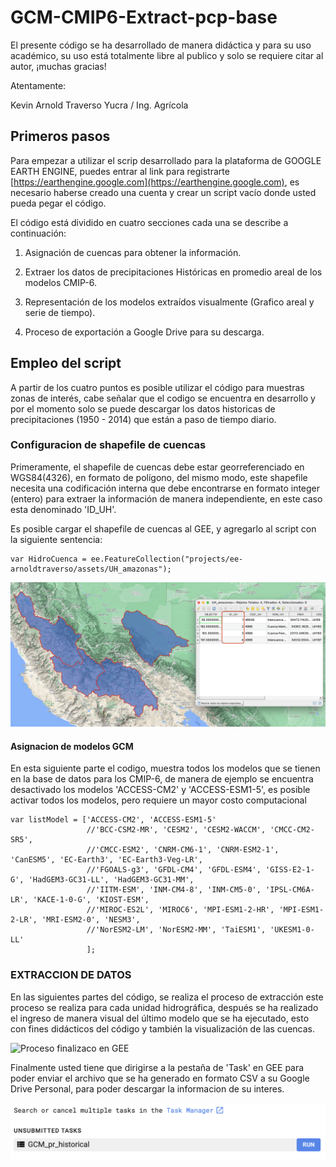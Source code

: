 # GCM-CMIP6-Extract-pcp-base
 
El presente código se ha desarrollado de manera didáctica y para su uso académico, su uso está totalmente libre al publico y solo se requiere citar al autor, ¡muchas gracias!

Atentamente: 

Kevin Arnold Traverso Yucra / Ing. Agrícola

## Primeros pasos

Para empezar a utilizar el scrip desarrollado para la plataforma de GOOGLE EARTH ENGINE, puedes entrar al link para registrarte [https://earthengine.google.com](https://earthengine.google.com), es necesario haberse creado una cuenta y crear un script vacío donde usted pueda pegar el código.

El código está dividido en cuatro secciones cada una se describe a continuación:

1. Asignación de cuencas para obtener la información.

2. Extraer los datos de precipitaciones Históricas en promedio areal de los modelos CMIP-6.

3. Representación de los modelos extraídos visualmente (Grafico areal y serie de tiempo).

4. Proceso de exportación a Google Drive para su descarga.

## Empleo del script

A partir de los cuatro puntos es posible utilizar el código para muestras zonas de interés, cabe señalar que el codigo se encuentra en desarrollo y por el momento solo se puede descargar los datos historicas de precipitaciones (1950 - 2014) que están a paso de tiempo diario.

### Configuracion de shapefile de cuencas

Primeramente, el shapefile de cuencas debe estar georreferenciado en WGS84(4326), en formato de polígono, del mismo modo, este shapefile necesita una codificación interna que debe encontrarse en formato integer (entero) para extraer la información de manera independiente, en este caso esta denominado 'ID_UH'.

Es posible cargar el shapefile de cuencas al GEE, y agregarlo al script con la siguiente sentencia:

```
var HidroCuenca = ee.FeatureCollection("projects/ee-arnoldtraverso/assets/UH_amazonas");
```

![Configuracion de Shapefile de Cuencas](Figuras/Fig1.png)

#### Asignacion de modelos GCM

En esta siguiente parte el codigo, muestra todos los modelos que se tienen en la base de datos para los CMIP-6, de manera de ejemplo se encuentra desactivado los modelos 'ACCESS-CM2' y 'ACCESS-ESM1-5', es posible activar todos los modelos, pero requiere un mayor costo computacional

```
var listModel = ['ACCESS-CM2', 'ACCESS-ESM1-5'
                 //'BCC-CSM2-MR', 'CESM2', 'CESM2-WACCM', 'CMCC-CM2-SR5',
                 //'CMCC-ESM2', 'CNRM-CM6-1', 'CNRM-ESM2-1', 'CanESM5', 'EC-Earth3', 'EC-Earth3-Veg-LR',
                 //'FGOALS-g3', 'GFDL-CM4', 'GFDL-ESM4', 'GISS-E2-1-G', 'HadGEM3-GC31-LL', 'HadGEM3-GC31-MM',
                 //'IITM-ESM', 'INM-CM4-8', 'INM-CM5-0', 'IPSL-CM6A-LR', 'KACE-1-0-G', 'KIOST-ESM',
                 //'MIROC-ES2L', 'MIROC6', 'MPI-ESM1-2-HR', 'MPI-ESM1-2-LR', 'MRI-ESM2-0', 'NESM3',
                 //'NorESM2-LM', 'NorESM2-MM', 'TaiESM1', 'UKESM1-0-LL'
                 ];
```

### EXTRACCION DE DATOS

En las siguientes partes del código, se realiza el proceso de extracción este proceso se realiza para cada unidad hidrográfica, después se ha realizado el ingreso de manera visual del último modelo que se ha ejecutado, esto con fines didácticos del código y también la visualización de las cuencas.

![Proceso finalizaco en GEE](Figuras/Fig2.png)

Finalmente usted tiene que dirigirse a la pestaña de 'Task' en GEE para poder enviar el archivo que se ha generado en formato CSV a su Google Drive Personal, para poder descargar la informacion de su interes.

![Proceso de guardado en GEE](Figuras/Fig3.png)

